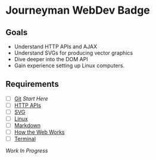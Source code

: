 # Journeyman WebDev Badge

## Goals

- Understand HTTP APIs and AJAX
- Understand SVGs for producing vector graphics
- Dive deeper into the DOM API
- Gain experience setting up Linux computers.

## Requirements

- [ ] [Git](webdev/git.md) *Start Here*
- [ ] [HTTP APIs](webdev/apis.md)
- [ ] [SVG](webdev/svg.md)
- [ ] [Linux](webdev/linux.md)
- [ ] [Markdown](webdev/markdown.md)
- [ ] [How the Web Works](webdev/web-works.md)
- [ ] [Terminal](webdev/terminal.md)

*Work In Progress*